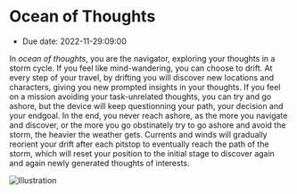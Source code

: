 # Ocean of Thoughts
- Due date: 2022-11-29:09:00

In *ocean of thoughts*, you are the navigator, exploring your thoughts in a storm cycle. If you feel like mind-wandering, you can choose to drift. At every step of your travel, by drifting you will discover new locations and characters, giving you new prompted insights in your thoughts. If you feel on a mission avoiding your task-unrelated thoughts, you can try and go ashore, but the device will keep questionning your path, your decision and your endgoal. In the end, you never reach ashore, as the more you navigate and discover, or the more you go obstinately try to go ashore and avoid the storm, the heavier the weather gets. Currents and winds will gradually reorient your drift after each pitstop to eventually reach the path of the storm, which will reset your position to the initial stage to discover again and again newly generated thoughts of interests. 

![Illustration](https://d2w9rnfcy7mm78.cloudfront.net/1889766/original_717fa12fab70e9069892f1172f311576.jpg?1521037668?bc=1)